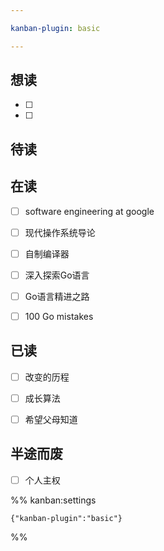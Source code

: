 ```yaml
---

kanban-plugin: basic

---
```


## 想读

- [ ] 
- [ ] 


## 待读



## 在读

- [ ] software engineering at google
- [ ] 现代操作系统导论
- [ ] 自制编译器
- [ ] 深入探索Go语言
- [ ] Go语言精进之路
- [ ] 100 Go mistakes


## 已读

- [ ] 改变的历程
- [ ] 成长算法
- [ ] 希望父母知道


## 半途而废

- [ ] 个人主权




%% kanban:settings
```
{"kanban-plugin":"basic"}
```
%%